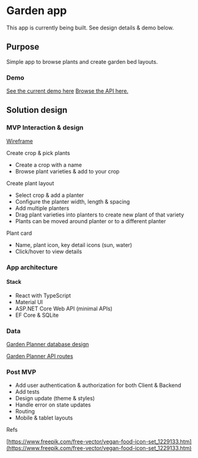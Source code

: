 # Garden app

This app is currently being built. See design details & demo below.

## Purpose

Simple app to browse plants and create garden bed layouts.

### Demo

[See the current demo here](https://victorious-glacier-022c04b00.1.azurestaticapps.net)
[Browse the API here.](https://gardenplannerbackend.azurewebsites.net/swagger/index.html)

## Solution design

### MVP Interaction & design

[Wireframe](https://www.figma.com/file/tDk4BRcOShfWNHwuEjyes3/Garden-Planner?node-id=520369%3A448)

Create crop & pick plants

- Create a crop with a name
- Browse plant varieties & add to your crop

Create plant layout

- Select crop & add a planter
- Configure the planter width, length & spacing
- Add multiple planters
- Drag plant varieties into planters to create new plant of that variety
- Plants can be moved around planter or to a different planter

Plant card

- Name, plant icon, key detail icons (sun, water)
- Click/hover to view details

### App architecture

#### Stack

- React with TypeScript
- Material UI
- ASP.NET Core Web API (minimal APIs)
- EF Core & SQLite

### Data

[Garden Planner database design](https://drive.google.com/file/d/1___WQJpqT3beHAby9FgixBh5axsCkioZ/view?usp=sharing)

[Garden Planner API routes](https://docs.google.com/spreadsheets/d/1EYl1suNdnGm_1IL6kdZN7sBUdS-EN8I4Rt9J8dTAD74/edit#gid=0)

### Post MVP

- Add user authentication & authorization for both Client & Backend
- Add tests
- Design update (theme & styles)
- Handle error on state updates
- Routing
- Mobile & tablet layouts

Refs

[https://www.freepik.com/free-vector/vegan-food-icon-set_1229133.htm](https://www.freepik.com/free-vector/vegan-food-icon-set_1229133.htm)
